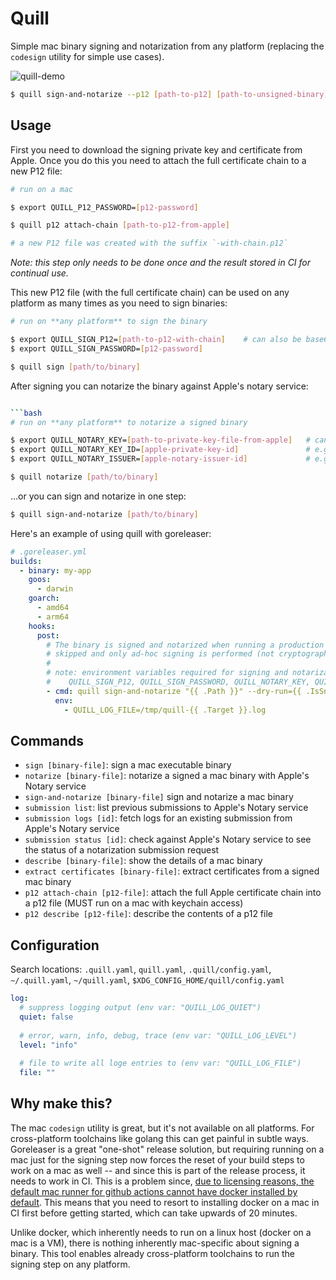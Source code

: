 # Quill

Simple mac binary signing and notarization from any platform (replacing the `codesign` utility for simple use cases).

![quill-demo](https://user-images.githubusercontent.com/590471/196287753-35f3de6c-cd37-4ec1-a67c-05be5f4ed95b.gif)

```bash
$ quill sign-and-notarize --p12 [path-to-p12] [path-to-unsigned-binary]
```

## Usage

First you need to download the signing private key and certificate from Apple. Once you do this you need to attach
the full certificate chain to a new P12 file:

```bash
# run on a mac

$ export QUILL_P12_PASSWORD=[p12-password]

$ quill p12 attach-chain [path-to-p12-from-apple]

# a new P12 file was created with the suffix `-with-chain.p12`
```
*Note: this step only needs to be done once and the result stored in CI for continual use.*

This new P12 file (with the full certificate chain) can be used on any platform as many times as you need to sign binaries:

```bash
# run on **any platform** to sign the binary

$ export QUILL_SIGN_P12=[path-to-p12-with-chain]    # can also be base64 encoded contents instead of a file path
$ export QUILL_SIGN_PASSWORD=[p12-password]

$ quill sign [path/to/binary]
```

After signing you can notarize the binary against Apple's notary service:

```bash

```bash
# run on **any platform** to notarize a signed binary

$ export QUILL_NOTARY_KEY=[path-to-private-key-file-from-apple]   # can also be base64 encoded contents instead of a file path
$ export QUILL_NOTARY_KEY_ID=[apple-private-key-id]               # e.g. XS319FABCD
$ export QUILL_NOTARY_ISSUER=[apple-notary-issuer-id]             # e.g. a1234b5-1234-5f5d-b0c8-1234bedc5678

$ quill notarize [path/to/binary]
```

...or you can sign and notarize in one step:

```bash
$ quill sign-and-notarize [path/to/binary]
```

Here's an example of using quill with goreleaser:
```yaml
# .goreleaser.yml
builds:
  - binary: my-app
    goos:
      - darwin
    goarch:
      - amd64
      - arm64
    hooks:
      post:
        # The binary is signed and notarized when running a production release, but for snapshot builds notarization is
        # skipped and only ad-hoc signing is performed (not cryptographic material is needed).
        #
        # note: environment variables required for signing and notarization (set in CI) but are not needed for snapshot builds
        #    QUILL_SIGN_P12, QUILL_SIGN_PASSWORD, QUILL_NOTARY_KEY, QUILL_NOTARY_KEY_ID, QUILL_NOTARY_ISSUER
        - cmd: quill sign-and-notarize "{{ .Path }}" --dry-run={{ .IsSnapshot }} --ad-hoc={{ .IsSnapshot }} -vv
          env:
            - QUILL_LOG_FILE=/tmp/quill-{{ .Target }}.log
```

## Commands

- `sign [binary-file]`: sign a mac executable binary
- `notarize [binary-file]`: notarize a signed a mac binary with Apple's Notary service
- `sign-and-notarize [binary-file]` sign and notarize a mac binary
- `submission list`: list previous submissions to Apple's Notary service
- `submission logs [id]`: fetch logs for an existing submission from Apple's Notary service
- `submission status [id]`: check against Apple's Notary service to see the status of a notarization submission request
- `describe [binary-file]`: show the details of a mac binary
- `extract certificates [binary-file]`:  extract certificates from a signed mac binary
- `p12 attach-chain [p12-file]`: attach the full Apple certificate chain into a p12 file (MUST run on a mac with keychain access)
- `p12 describe [p12-file]`: describe the contents of a p12 file


## Configuration
Search locations: `.quill.yaml`, `quill.yaml`, `.quill/config.yaml`, `~/.quill.yaml`, `~/quill.yaml`, `$XDG_CONFIG_HOME/quill/config.yaml`

```yaml
log:
  # suppress logging output (env var: "QUILL_LOG_QUIET")
  quiet: false
  
  # error, warn, info, debug, trace (env var: "QUILL_LOG_LEVEL")
  level: "info"
  
  # file to write all loge entries to (env var: "QUILL_LOG_FILE")
  file: ""
```

## Why make this?

The mac `codesign` utility is great, but it's not available on all platforms. For cross-platform toolchains like golang
this can get painful in subtle ways. Goreleaser is a great "one-shot" release solution, but requiring running on a mac
just for the signing step now forces the reset of your build steps to work on a mac as well -- and since this is part
of the release process, it needs to work in CI. This is a problem since, [due to licensing reasons, the default mac
runner for github actions cannot have docker installed by default](https://github.com/actions/runner-images/issues/17#issuecomment-614726536).
This means that you need to resort to installing docker on a mac in CI first before getting started, which can take
upwards of 20 minutes.

Unlike docker, which inherently needs to run on a linux host (docker on a mac is a VM), there is nothing inherently
mac-specific about signing a binary. This tool enables already cross-platform toolchains to run the signing step on
any platform.
